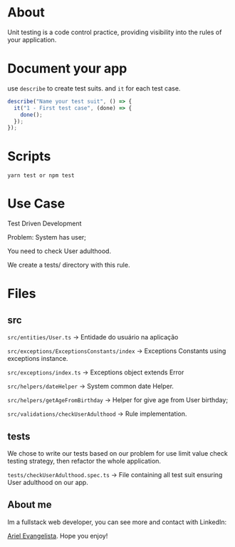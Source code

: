 # About

Unit testing is a code control practice, providing visibility into the rules of your application.

# Document your app

use `describe` to create test suits. and `it` for each test case.

```javascript
describe("Name your test suit", () => {
  it("1 - First test case", (done) => {
    done();
  });
});
```

# Scripts

`yarn test or npm test`

# Use Case

Test Driven Development

Problem:
System has user;

You need to check User adulthood.

We create a tests/ directory with this rule.

# Files

## src

`src/entities/User.ts` -> Entidade do usuário na aplicação

`src/exceptions/ExceptionsConstants/index` -> Exceptions Constants using exceptions instance.

`src/exceptions/index.ts` -> Exceptions object extends Error

`src/helpers/dateHelper` -> System common date Helper.

`src/helpers/getAgeFromBirthday` -> Helper for give age from User birthday;

`src/validations/checkUserAdulthood` -> Rule implementation.

## tests

We chose to write our tests based on our problem for use limit value check testing strategy, then refactor the whole application.

`tests/checkUserAdulthood.spec.ts` -> File containing all test suit ensuring User adulthood on our app.

## About me

Im a fullstack web developer, you can see more and contact with LinkedIn:

[Ariel Evangelista](https://www.linkedin.com/in/ariel-evangelista-a4677614b/). Hope you enjoy!
